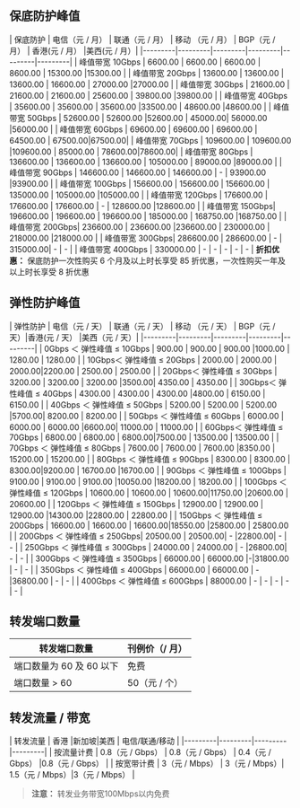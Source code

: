 ## 保底防护峰值
| 保底防护 | 电信（元 / 月） | 联通（元 / 月） | 移动 （元 / 月） | BGP（元 / 月） | 香港(元 / 月） |美西(元 / 月）|
|---------|---------|---------|---------|---------|---------|
| 峰值带宽 10Gbps | 6600.00 | 6600.00 | 6600.00 | 8600.00 | 15300.00  |15300.00  |
| 峰值带宽 20Gbps | 13600.00  | 13600.00 | 13600.00 | 16600.00  | 27000.00 |27000.00 |
| 峰值带宽 30Gbps | 21600.00  | 21600.00  | 21600.00 | 25600.00  | 39800.00  |39800.00  |
| 峰值带宽 40Gbps | 35600.00  | 35600.00  | 35600.00  |33500.00 | 48600.00 |48600.00 |
| 峰值带宽 50Gbps | 52600.00  | 52600.00  |52600.00  | 45000.00| 56000.00  |56000.00  |
| 峰值带宽 60Gbps | 69600.00  | 69600.00  | 69600.00  | 64500.00 | 67500.00|67500.00|
| 峰值带宽 70Gbps | 109600.00  | 109600.00 |109600.00 |  85000.00 | 78600.00|78600.00|
| 峰值带宽 80Gbps | 136600.00  | 136600.00  | 136600.00  |  105000.00 | 89000.00 |89000.00 |
| 峰值带宽 90Gbps | 146600.00  | 146600.00  | 146600.00 |  - | 93900.00 |93900.00 |
| 峰值带宽 100Gbps | 156600.00  | 156600.00  | 156600.00  |  135000.00 | 105000.00 |105000.00 |
| 峰值带宽 120Gbps | 176600.00  | 176600.00  | 176600.00  |  - | 128600.00 |128600.00 |
| 峰值带宽 150Gbps| 196600.00  | 196600.00  | 196600.00  |  185000.00 | 168750.00 |168750.00 |
| 峰值带宽 200Gbps| 236600.00  | 236600.00  |236600.00  |  230000.00 | 218000.00 |218000.00 |
| 峰值带宽 300Gbps| 286600.00  | 286600.00  | - |  315000.00| - | - |
| 峰值带宽 400Gbps | 330000.00  | - | - |  - | - | - |
**折扣优惠：** 保底防护一次性购买 6 个月及以上时长享受 85 折优惠，一次性购买一年及以上时长享受 8 折优惠
## 弹性防护峰值
| 弹性防护 | 电信（元 / 天） | 联通（元 / 天） | 移动 （元 / 天）  | BGP（元 / 天）|香港(元 / 天） |美西（元 / 天）|
|---------|---------|---------|---------|---------|
| 0Gbps ＜ 弹性峰值 ≤  10Gbps | 900.00  | 900.00  | 900.00 |1000.00 | 1280.00  | 1280.00  | 
| 10Gbps＜ 弹性峰值 ≤  20Gbps | 2000.00  | 2000.00 | 2000.00|2200.00 | 2500.00 | 2500.00 | 
| 20Gbps＜ 弹性峰值 ≤  30Gbps | 3200.00  | 3200.00  | 3200.00 |3500.00| 4350.00 | 4350.00 | 
| 30Gbps＜ 弹性峰值 ≤  40Gbps | 4300.00  | 4300.00  | 4300.00 |4800.00 | 6150.00 | 6150.00 | 
| 40Gbps ＜ 弹性峰值 ≤  50Gbps | 5200.00  | 5200.00  | 5200.00  |5700.00| 8200.00 | 8200.00 | 
| 50Gbps ＜ 弹性峰值 ≤  60Gbps | 6000.00  | 6000.00  | 6000.00  |6600.00| 11000.00 | 11000.00 | 
| 60Gbps＜ 弹性峰值 ≤  70Gbps | 6800.00  | 6800.00 | 6800.00|7500.00 |  13500.00 | 13500.00 | 
| 70Gbps ＜ 弹性峰值 ≤  80Gbps | 7600.00  | 7600.00  | 7600.00 |8350.00 |  15200.00 | 15200.00 | 
| 80Gbps ＜ 弹性峰值 ≤  90Gbps | 8300.00  | 8300.00  | 8300.00|9200.00 |  16700.00 |16700.00 | 
| 90Gbps ＜ 弹性峰值 ≤  100Gbps | 9100.00  | 9100.00  | 9100.00 |10050.00 |18200.00 |  18200.00 |
| 100Gbps ＜ 弹性峰值 ≤ 120Gbps | 10600.00  | 10600.00  | 10600.00|11750.00  |20600.00  |  20600.00 | 
| 120Gbps ＜ 弹性峰值 ≤  150Gbps | 12900.00  | 12900.00  | 12900.00 |14300.00 |22800.00 |  22800.00 |
| 150Gbps ＜ 弹性峰值 ≤ 200Gbps | 16600.00  | 16600.00  | 16600.00|18550.00 |25800.00 |  25800.00 |
| 200Gbps ＜ 弹性峰值 ≤ 250Gbps| 20500.00  | 20500.00| - |22800.00|  - |  - | 
| 250Gbps ＜ 弹性峰值 ≤ 300Gbps | 24000.00  | 24000.00 | - |26800.00|  - |   - | 
| 300Gbps ＜ 弹性峰值 ≤ 350Gbps | 66000.00  | 66000.00 |-|31800.00 |  - |  - | 
| 350Gbps ＜ 弹性峰值 ≤ 400Gbps | 66000.00  | 66000.00 | -|36800.00 |  - |  - | 
| 400Gbps ＜ 弹性峰值 ≤  600Gbps | 88000.00  | - | - |  - | - |  - | 

## 转发端口数量
| 转发端口数量|刊例价（/ 月）|
|-|-|
|端口数量为 60 及 60 以下|免费|
|端口数量 > 60|50（元 / 个）|
## 转发流量 / 带宽
| 转发流量 | 香港  |新加坡|美西 | 电信/联通/移动  | 
|---------|---------|---------|---------|
| 按流量计费 | 0.8（元 / Gbps）  | 0.8（元 / Gbps）  | 0.4（元 / Gbps）  |0.8（元 / Gbps）  |
| 按宽带计费 | 3（元 / Mbps）  | 3（元 / Mbps）| 1.5（元 / Mbps）|3（元 / Mbps） | 
>**注意：**
>转发业务带宽100Mbps以内免费
